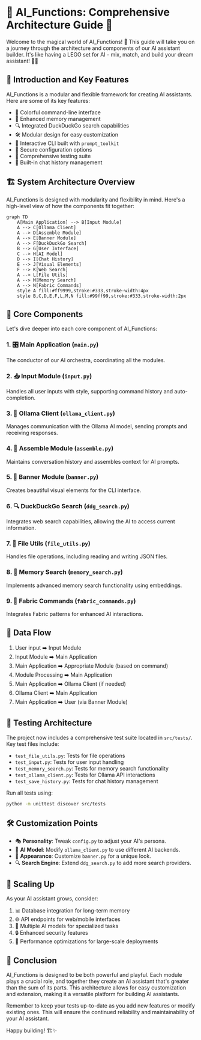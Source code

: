 # 🌈 AI_Functions: Comprehensive Architecture Guide 🤖

Welcome to the magical world of AI_Functions! 🎉 This guide will take you on a journey through the architecture and components of our AI assistant builder. It's like having a LEGO set for AI - mix, match, and build your dream assistant! 🧱✨

## 🚀 Introduction and Key Features

AI_Functions is a modular and flexible framework for creating AI assistants. Here are some of its key features:

- 🎨 Colorful command-line interface
- 🧠 Enhanced memory management
- 🔍 Integrated DuckDuckGo search capabilities
- 🛠️ Modular design for easy customization
- 💬 Interactive CLI built with `prompt_toolkit`
- 🔐 Secure configuration options
- 🧪 Comprehensive testing suite
- 📜 Built-in chat history management

## 🏗️ System Architecture Overview

AI_Functions is designed with modularity and flexibility in mind. Here's a high-level view of how the components fit together:

```mermaid
graph TD
    A[Main Application] --> B[Input Module]
    A --> C[Ollama Client]
    A --> D[Assemble Module]
    A --> E[Banner Module]
    A --> F[DuckDuckGo Search]
    B --> G[User Interface]
    C --> H[AI Model]
    D --> I[Chat History]
    E --> J[Visual Elements]
    F --> K[Web Search]
    A --> L[File Utils]
    A --> M[Memory Search]
    A --> N[Fabric Commands]
    style A fill:#ff9999,stroke:#333,stroke-width:4px
    style B,C,D,E,F,L,M,N fill:#99ff99,stroke:#333,stroke-width:2px
```

## 🧱 Core Components

Let's dive deeper into each core component of AI_Functions:

### 1. 🎛️ Main Application (`main.py`)
The conductor of our AI orchestra, coordinating all the modules.

### 2. 📥 Input Module (`input.py`)
Handles all user inputs with style, supporting command history and auto-completion.

### 3. 🤖 Ollama Client (`ollama_client.py`)
Manages communication with the Ollama AI model, sending prompts and receiving responses.

### 4. 🧩 Assemble Module (`assemble.py`)
Maintains conversation history and assembles context for AI prompts.

### 5. 🎨 Banner Module (`banner.py`)
Creates beautiful visual elements for the CLI interface.

### 6. 🔍 DuckDuckGo Search (`ddg_search.py`)
Integrates web search capabilities, allowing the AI to access current information.

### 7. 📁 File Utils (`file_utils.py`)
Handles file operations, including reading and writing JSON files.

### 8. 🧠 Memory Search (`memory_search.py`)
Implements advanced memory search functionality using embeddings.

### 9. 🧵 Fabric Commands (`fabric_commands.py`)
Integrates Fabric patterns for enhanced AI interactions.

## 🔄 Data Flow

1. User input ➡️ Input Module
2. Input Module ➡️ Main Application
3. Main Application ➡️ Appropriate Module (based on command)
4. Module Processing ➡️ Main Application
5. Main Application ➡️ Ollama Client (if needed)
6. Ollama Client ➡️ Main Application
7. Main Application ➡️ User (via Banner Module)

## 🧪 Testing Architecture

The project now includes a comprehensive test suite located in `src/tests/`. Key test files include:

- `test_file_utils.py`: Tests for file operations
- `test_input.py`: Tests for user input handling
- `test_memory_search.py`: Tests for memory search functionality
- `test_ollama_client.py`: Tests for Ollama API interactions
- `test_save_history.py`: Tests for chat history management

Run all tests using:
```bash
python -m unittest discover src/tests
```

## 🛠️ Customization Points

- 🎭 **Personality**: Tweak `config.py` to adjust your AI's persona.
- 🧠 **AI Model**: Modify `ollama_client.py` to use different AI backends.
- 🌈 **Appearance**: Customize `banner.py` for a unique look.
- 🔍 **Search Engine**: Extend `ddg_search.py` to add more search providers.

## 🚀 Scaling Up

As your AI assistant grows, consider:

1. 📊 Database integration for long-term memory
2. 🌐 API endpoints for web/mobile interfaces
3. 🧠 Multiple AI models for specialized tasks
4. 🔒 Enhanced security features
5. 🔧 Performance optimizations for large-scale deployments

## 🎉 Conclusion

AI_Functions is designed to be both powerful and playful. Each module plays a crucial role, and together they create an AI assistant that's greater than the sum of its parts. This architecture allows for easy customization and extension, making it a versatile platform for building AI assistants.

Remember to keep your tests up-to-date as you add new features or modify existing ones. This will ensure the continued reliability and maintainability of your AI assistant.

Happy building! 🏗️✨
